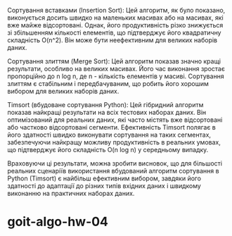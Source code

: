 Сортування вставками (Insertion Sort): Цей алгоритм, як було показано, виконується досить швидко на маленьких масивах або на масивах, які вже майже відсортовані. 
Однак, його продуктивність різко знижується зі збільшенням кількості елементів, що підтверджує його квадратичну складність O(n^2). Він може бути неефективним для великих наборів даних.

Сортування злиттям (Merge Sort): Цей алгоритм показав значно кращі результати, особливо на великих масивах. Його час виконання зростає пропорційно до n log n, де n - кількість елементів у масиві. 
Сортування злиттям є стабільним і передбачуваним, що робить його хорошим вибором для великих наборів даних.

Timsort (вбудоване сортування Python): Цей гібридний алгоритм показав найкращі результати на всіх тестових наборах даних. 
Він оптимізований для реальних даних, які часто містять вже відсортовані або частково відсортовані сегменти. 
Ефективність Timsort полягає в його здатності швидко виконувати сортування на таких сегментах, забезпечуючи найкращу можливу продуктивність в реальних умовах, 
що підтверджує його складність O(n log n) у середньому випадку.

Враховуючи ці результати, можна зробити висновок, що для більшості реальних сценаріїв використання вбудований алгоритм сортування в Python (Timsort) є найбільш ефективним вибором, 
завдяки його здатності до адаптації до різних типів вхідних даних і швидкому виконанню на практичних наборах даних.
# goit-algo-hw-04
